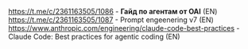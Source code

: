 https://t.me/c/2361163505/1086 - **Гайд по агентам от OAI** (EN)
https://t.me/c/2361163505/1087 - Prompt engeenering v7 (EN)
https://www.anthropic.com/engineering/claude-code-best-practices - Claude Code: Best practices for agentic coding (EN)